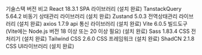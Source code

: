 기술스택	버전	비고
React	18.3.1	SPA 라이브러리 (설치 완료)
TanstackQuery	5.64.2	비동기 상태관리 라이브러리 (설치 완료)
Zustand	5.0.3	전역상태관리 라이브러리 (설치 완료)
axios	1.7.9	api 통신 라이브러리 (설치 완료)
Vite	6.0.5	빌드도구 (Vite에는 Node.js 버전 18 이상 또는 20 이상 필요) (설치 완료)
Sass	1.83.4	CSS 전처리기 (설치 완료)
Tailwind CSS	2.6.0	CSS 프레임워크 (설치 완료)
ShadCN	2.1.8	CSS UI라이브러리 (설치 완료)
		
